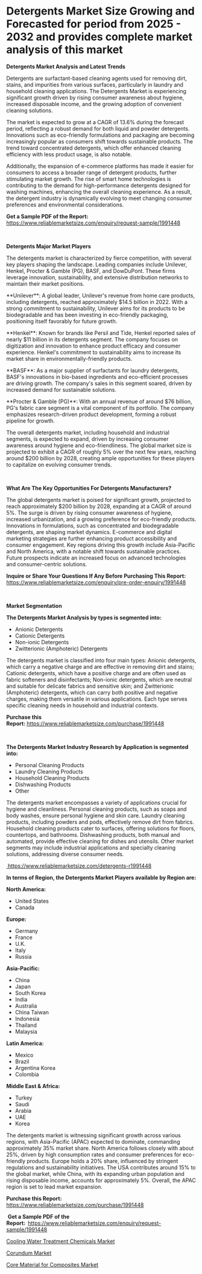 <p><h1>Detergents Market Size Growing and Forecasted for period from 2025 - 2032 and provides complete market analysis of this market</h1></p><p><strong>Detergents Market Analysis and Latest Trends</strong></p>
<p><p>Detergents are surfactant-based cleaning agents used for removing dirt, stains, and impurities from various surfaces, particularly in laundry and household cleaning applications. The Detergents Market is experiencing significant growth driven by rising consumer awareness about hygiene, increased disposable income, and the growing adoption of convenient cleaning solutions. </p><p>The market is expected to grow at a CAGR of 13.6% during the forecast period, reflecting a robust demand for both liquid and powder detergents. Innovations such as eco-friendly formulations and packaging are becoming increasingly popular as consumers shift towards sustainable products. The trend toward concentrated detergents, which offer enhanced cleaning efficiency with less product usage, is also notable. </p><p>Additionally, the expansion of e-commerce platforms has made it easier for consumers to access a broader range of detergent products, further stimulating market growth. The rise of smart home technologies is contributing to the demand for high-performance detergents designed for washing machines, enhancing the overall cleaning experience. As a result, the detergent industry is dynamically evolving to meet changing consumer preferences and environmental considerations.</p></p>
<p><strong>Get a Sample PDF of the Report:&nbsp;</strong> <a href="https://www.reliablemarketsize.com/enquiry/request-sample/1991448?utm_campaign=2176&utm_medium=2&utm_source=Github&utm_content=ia&utm_term=31032025&utm_id=detergents">https://www.reliablemarketsize.com/enquiry/request-sample/1991448</a></p>
<p>&nbsp;</p>
<p><strong>Detergents Major Market Players</strong></p>
<p><p>The detergents market is characterized by fierce competition, with several key players shaping the landscape. Leading companies include Unilever, Henkel, Procter & Gamble (PG), BASF, and DowDuPont. These firms leverage innovation, sustainability, and extensive distribution networks to maintain their market positions.</p><p>**Unilever**: A global leader, Unilever's revenue from home care products, including detergents, reached approximately $14.5 billion in 2022. With a strong commitment to sustainability, Unilever aims for its products to be biodegradable and has been investing in eco-friendly packaging, positioning itself favorably for future growth.</p><p>**Henkel**: Known for brands like Persil and Tide, Henkel reported sales of nearly $11 billion in its detergents segment. The company focuses on digitization and innovation to enhance product efficacy and consumer experience. Henkel's commitment to sustainability aims to increase its market share in environmentally-friendly products.</p><p>**BASF**: As a major supplier of surfactants for laundry detergents, BASF's innovations in bio-based ingredients and eco-efficient processes are driving growth. The company's sales in this segment soared, driven by increased demand for sustainable solutions.</p><p>**Procter & Gamble (PG)**: With an annual revenue of around $76 billion, PG's fabric care segment is a vital component of its portfolio. The company emphasizes research-driven product development, forming a robust pipeline for growth.</p><p>The overall detergents market, including household and industrial segments, is expected to expand, driven by increasing consumer awareness around hygiene and eco-friendliness. The global market size is projected to exhibit a CAGR of roughly 5% over the next few years, reaching around $200 billion by 2028, creating ample opportunities for these players to capitalize on evolving consumer trends.</p></p>
<p>&nbsp;</p>
<p><strong>What Are The Key Opportunities For Detergents Manufacturers?</strong></p>
<p><p>The global detergents market is poised for significant growth, projected to reach approximately $200 billion by 2028, expanding at a CAGR of around 5%. The surge is driven by rising consumer awareness of hygiene, increased urbanization, and a growing preference for eco-friendly products. Innovations in formulations, such as concentrated and biodegradable detergents, are shaping market dynamics. E-commerce and digital marketing strategies are further enhancing product accessibility and consumer engagement. Key regions driving this growth include Asia-Pacific and North America, with a notable shift towards sustainable practices. Future prospects indicate an increased focus on advanced technologies and consumer-centric solutions.</p></p>
<p><strong>Inquire or Share Your Questions If Any Before Purchasing This Report:</strong> <a href="https://www.reliablemarketsize.com/enquiry/pre-order-enquiry/1991448?utm_campaign=2176&utm_medium=2&utm_source=Github&utm_content=ia&utm_term=31032025&utm_id=detergents">https://www.reliablemarketsize.com/enquiry/pre-order-enquiry/1991448</a></p>
<p>&nbsp;</p>
<p><strong>Market Segmentation</strong></p>
<p><strong>The Detergents Market Analysis by types is segmented into:</strong></p>
<p><ul><li>Anionic Detergents</li><li>Cationic Detergents</li><li>Non-ionic Detergents</li><li>Zwitterionic (Amphoteric) Detergents</li></ul></p>
<p><p>The detergents market is classified into four main types: Anionic detergents, which carry a negative charge and are effective in removing dirt and stains; Cationic detergents, which have a positive charge and are often used as fabric softeners and disinfectants; Non-ionic detergents, which are neutral and suitable for delicate fabrics and sensitive skin; and Zwitterionic (Amphoteric) detergents, which can carry both positive and negative charges, making them versatile in various applications. Each type serves specific cleaning needs in household and industrial contexts.</p></p>
<p><strong>Purchase this Report:&nbsp;</strong><a href="https://www.reliablemarketsize.com/purchase/1991448?utm_campaign=2176&utm_medium=2&utm_source=Github&utm_content=ia&utm_term=31032025&utm_id=detergents">https://www.reliablemarketsize.com/purchase/1991448</a></p>
<p>&nbsp;</p>
<p><strong>The Detergents Market Industry Research by Application is segmented into:</strong></p>
<p><ul><li>Personal Cleaning Products</li><li>Laundry Cleaning Products</li><li>Household Cleaning Products</li><li>Dishwashing Products</li><li>Other</li></ul></p>
<p><p>The detergents market encompasses a variety of applications crucial for hygiene and cleanliness. Personal cleaning products, such as soaps and body washes, ensure personal hygiene and skin care. Laundry cleaning products, including powders and pods, effectively remove dirt from fabrics. Household cleaning products cater to surfaces, offering solutions for floors, countertops, and bathrooms. Dishwashing products, both manual and automated, provide effective cleaning for dishes and utensils. Other market segments may include industrial applications and specialty cleaning solutions, addressing diverse consumer needs.</p></p>
<p><a href="https://www.reliablemarketsize.com/detergents-r1991448?utm_campaign=2176&utm_medium=2&utm_source=Github&utm_content=ia&utm_term=31032025&utm_id=detergents">&nbsp;https://www.reliablemarketsize.com/detergents-r1991448</a></p>
<p><strong>In terms of Region, the Detergents Market Players available by Region are:</strong></p>
<p>
    <p> <strong> North America: </strong>
        <ul>
            <li>United States</li>
            <li>Canada</li>
        </ul>
        </p> 
    <p> <strong> Europe: </strong>
        <ul>
            <li>Germany</li>
            <li>France</li>
            <li>U.K.</li>
            <li>Italy</li>
            <li>Russia</li>
        </ul>
        </p> 
    <p> <strong> Asia-Pacific: </strong>
        <ul>
            <li>China</li>
            <li>Japan</li>
            <li>South Korea</li>
            <li>India</li>
            <li>Australia</li>
            <li>China Taiwan</li>
            <li>Indonesia</li>
            <li>Thailand</li>
            <li>Malaysia</li>
        </ul>
        </p> 
    <p> <strong> Latin America: </strong>
        <ul>
            <li>Mexico</li>
            <li>Brazil</li>
            <li>Argentina Korea</li>
            <li>Colombia</li>
        </ul>
        </p> 
    <p> <strong> Middle East & Africa: </strong>
        <ul>
            <li>Turkey</li>
            <li>Saudi</li>
            <li>Arabia</li>
            <li>UAE</li>
            <li>Korea</li>
        </ul>
    </p>
    </p>
<p><p>The detergents market is witnessing significant growth across various regions, with Asia-Pacific (APAC) expected to dominate, commanding approximately 35% market share. North America follows closely with about 25%, driven by high consumption rates and consumer preferences for eco-friendly products. Europe holds a 20% share, influenced by stringent regulations and sustainability initiatives. The USA contributes around 15% to the global market, while China, with its expanding urban population and rising disposable income, accounts for approximately 5%. Overall, the APAC region is set to lead market expansion.</p></p>
<p><strong>Purchase this Report: </strong><a href="https://www.reliablemarketsize.com/purchase/1991448?utm_campaign=2176&utm_medium=2&utm_source=Github&utm_content=ia&utm_term=31032025&utm_id=detergents">https://www.reliablemarketsize.com/purchase/1991448</a></p>
<p>&nbsp;<strong>Get a Sample PDF of the Report:&nbsp;&nbsp;</strong><a href="https://www.reliablemarketsize.com/enquiry/request-sample/1991448?utm_campaign=2176&utm_medium=2&utm_source=Github&utm_content=ia&utm_term=31032025&utm_id=detergents">https://www.reliablemarketsize.com/enquiry/request-sample/1991448</a></p>
<p><strong></strong></p>
<p><p><a href="https://github.com/baraohinze3x/Market-Research-Report-List-1/blob/main/cooling-water-treatment-chemicals-market.md?utm_campaign=2176&utm_medium=2&utm_source=Github&utm_content=ia&utm_term=31032025&utm_id=detergents">Cooling Water Treatment Chemicals Market</a></p><p><a href="https://github.com/santosh758595/Market-Research-Report-List-7/blob/main/corundum-market.md?utm_campaign=2176&utm_medium=2&utm_source=Github&utm_content=ia&utm_term=31032025&utm_id=detergents">Corundum Market</a></p><p><a href="https://github.com/elizabethdagraca/Market-Research-Report-List-5/blob/main/core-material-for-composites-market.md?utm_campaign=2176&utm_medium=2&utm_source=Github&utm_content=ia&utm_term=31032025&utm_id=detergents">Core Material for Composites Market</a></p></p>